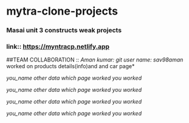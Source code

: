 # mytra-clone-projects
### Masai unit 3 constructs weak projects
### link:: https://myntracp.netlify.app

##TEAM COLLABORATION ::
  *Aman kumar: git user name: sav98aman* worked on products details(info)and and car page*
  
  *you_name other data which page worked you worked*
  
  *you_name other data which page worked you worked*
  
  *you_name other data which page worked you worked*
  
  *you_name other data which page worked you worked*
